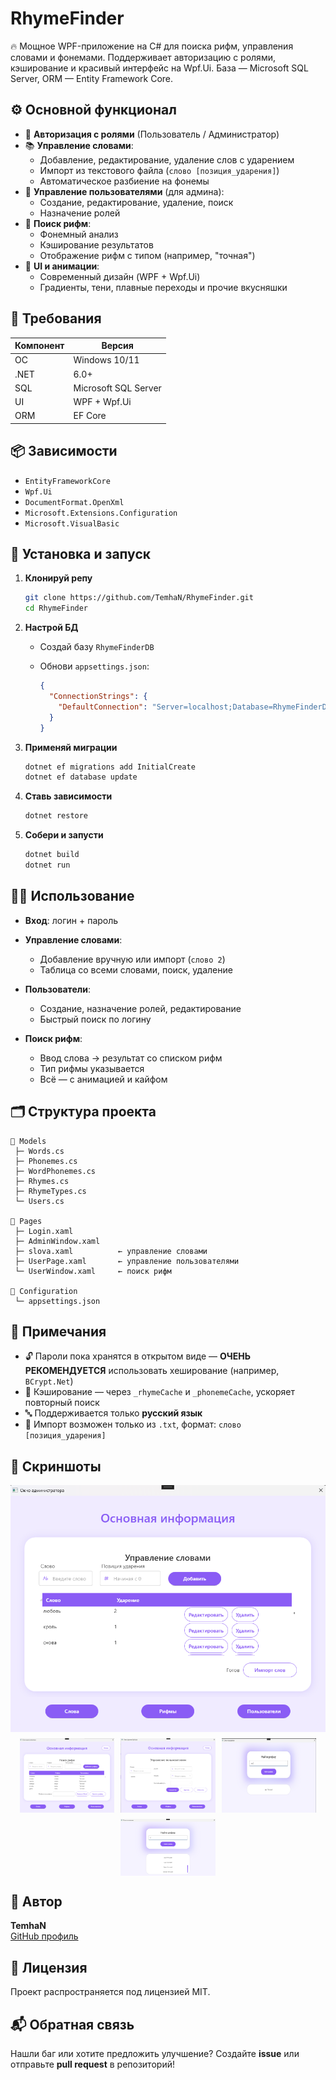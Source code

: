 # RhymeFinder

🔥 Мощное WPF-приложение на C# для поиска рифм, управления словами и фонемами. Поддерживает авторизацию с ролями, кэширование и красивый интерфейс на Wpf.Ui. База — Microsoft SQL Server, ORM — Entity Framework Core.

## ⚙ Основной функционал

- 🔐 **Авторизация с ролями** (Пользователь / Администратор)
- 📚 **Управление словами**:
  - Добавление, редактирование, удаление слов с ударением
  - Импорт из текстового файла (`слово [позиция_ударения]`)
  - Автоматическое разбиение на фонемы
- 👤 **Управление пользователями** (для админа):
  - Создание, редактирование, удаление, поиск
  - Назначение ролей
- 🎯 **Поиск рифм**:
  - Фонемный анализ
  - Кэширование результатов
  - Отображение рифм с типом (например, "точная")
- 💄 **UI и анимации**:
  - Современный дизайн (WPF + Wpf.Ui)
  - Градиенты, тени, плавные переходы и прочие вкусняшки

## 🧰 Требования

| Компонент | Версия |
|----------|--------|
| ОС       | Windows 10/11 |
| .NET     | 6.0+    |
| SQL      | Microsoft SQL Server |
| UI       | WPF + Wpf.Ui |
| ORM      | EF Core |

## 📦 Зависимости

- `EntityFrameworkCore`
- `Wpf.Ui`
- `DocumentFormat.OpenXml`
- `Microsoft.Extensions.Configuration`
- `Microsoft.VisualBasic`

## 🚀 Установка и запуск

1. **Клонируй репу**  
   ```bash
   git clone https://github.com/TemhaN/RhymeFinder.git
   cd RhymeFinder

2. **Настрой БД**

   * Создай базу `RhymeFinderDB`
   * Обнови `appsettings.json`:

     ```json
     {
       "ConnectionStrings": {
         "DefaultConnection": "Server=localhost;Database=RhymeFinderDB;Trusted_Connection=True;"
       }
     }
     ```

3. **Применяй миграции**

   ```bash
   dotnet ef migrations add InitialCreate
   dotnet ef database update
   ```

4. **Ставь зависимости**

   ```bash
   dotnet restore
   ```

5. **Собери и запусти**

   ```bash
   dotnet build
   dotnet run
   ```

## 👨‍💻 Использование

* **Вход**: логин + пароль
* **Управление словами**:

  * Добавление вручную или импорт (`слово 2`)
  * Таблица со всеми словами, поиск, удаление
* **Пользователи**:

  * Создание, назначение ролей, редактирование
  * Быстрый поиск по логину
* **Поиск рифм**:

  * Ввод слова → результат со списком рифм
  * Тип рифмы указывается
  * Всё — с анимацией и кайфом

## 🗂 Структура проекта

```plaintext
📁 Models
 ├─ Words.cs
 ├─ Phonemes.cs
 ├─ WordPhonemes.cs
 ├─ Rhymes.cs
 ├─ RhymeTypes.cs
 └─ Users.cs

📁 Pages
 ├─ Login.xaml
 ├─ AdminWindow.xaml
 ├─ slova.xaml          ← управление словами
 ├─ UserPage.xaml       ← управление пользователями
 └─ UserWindow.xaml     ← поиск рифм

📁 Configuration
 └─ appsettings.json
```

## 📝 Примечания

* 🔓 Пароли пока хранятся в открытом виде — **ОЧЕНЬ РЕКОМЕНДУЕТСЯ** использовать хеширование (например, `BCrypt.Net`)
* 🧠 Кэширование — через `_rhymeCache` и `_phonemeCache`, ускоряет повторный поиск
* 🔤 Поддерживается только **русский язык**
* 📁 Импорт возможен только из `.txt`, формат: `слово [позиция_ударения]`

## 📸 Скриншоты

<div style="display: flex; flex-wrap: wrap; gap: 10px; justify-content: center;">
  <img src="https://github.com/TemhaN/RhymeFinder/blob/master/kur/Screenshots/1.png?raw=true" alt="RhymeFinder width="30%">
  <img src="https://github.com/TemhaN/RhymeFinder/blob/master/kur/Screenshots/2.png?raw=true" alt="RhymeFinder" width="30%">
  <img src="https://github.com/TemhaN/RhymeFinder/blob/master/kur/Screenshots/3.png?raw=true" alt="RhymeFinder" width="30%">
  <img src="https://github.com/TemhaN/RhymeFinder/blob/master/kur/Screenshots/4.png?raw=true" alt="RhymeFinder" width="30%">
  <img src="https://github.com/TemhaN/RhymeFinder/blob/master/kur/Screenshots/5.png?raw=true" alt="RhymeFinder" width="30%">
</div>

## 🧠 Автор

**TemhaN**  
[GitHub профиль](https://github.com/TemhaN)

## 🧾 Лицензия

Проект распространяется под лицензией MIT.

## 📬 Обратная связь

Нашли баг или хотите предложить улучшение?
Создайте **issue** или отправьте **pull request** в репозиторий!
